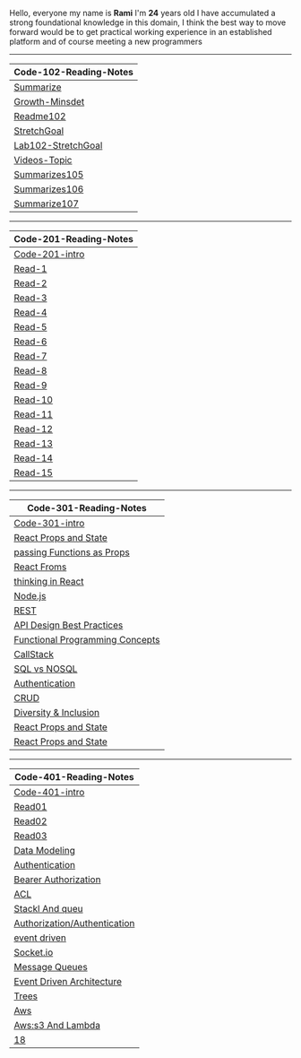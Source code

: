 
Hello, everyone my name is **Rami** I'm **24** years old 
I have accumulated a strong foundational knowledge in this domain, 
I think the best way to move forward would be to get practical working experience in an established platform and of course meeting a new programmers

---- 

 
| Code-102-Reading-Notes |                                                                                            
| ------------- |                                                                                                     
| [Summarize](https://mastermind6666.github.io/reading-notes/Code102-Intro-to-Software-Development/Summarize)  |                       
| [Growth-Minsdet](https://mastermind6666.github.io/reading-notes/Code102-Intro-to-Software-Development/Growth-Minsdet) |                 
| [Readme102](https://mastermind6666.github.io/reading-notes/Code102-Intro-to-Software-Development/Readme102) | 
| [StretchGoal](https://mastermind6666.github.io/reading-notes/Code102-Intro-to-Software-Development/StretchGoal) |
| [Lab102-StretchGoal](https://mastermind6666.github.io/reading-notes/Code102-Intro-to-Software-Development/Lab102) | 
| [Videos-Topic](https://mastermind6666.github.io/reading-notes/Code102-Intro-to-Software-Development/Videos-summrize) | 
| [Summarizes105](https://mastermind6666.github.io/reading-notes/Code102-Intro-to-Software-Development/Summarizes105) | 
| [Summarizes106](https://mastermind6666.github.io/reading-notes/Code102-Intro-to-Software-Development/Summarizes106) |
| [Summarize107](https://mastermind6666.github.io/reading-notes/Code102-Intro-to-Software-Development/Summarize107) |



----

| Code-201-Reading-Notes |                                                                                            
| ------------- | 
| [Code-201-intro](https://mastermind6666.github.io/reading-notes/Code201-Foundations-of-Software-Development/Code-201-Heading)  |    
| [Read-1](https://mastermind6666.github.io/reading-notes/Code201-Foundations-of-Software-Development/Read01) |                       
| [Read-2](https://mastermind6666.github.io/reading-notes/Code201-Foundations-of-Software-Development/Read02) |                 
| [Read-3](https://mastermind6666.github.io/reading-notes/Code201-Foundations-of-Software-Development/Read03) | 
| [Read-4](https://mastermind6666.github.io/reading-notes/Code201-Foundations-of-Software-Development/Read04) |
| [Read-5](https://mastermind6666.github.io/reading-notes/Code201-Foundations-of-Software-Development/Read05) | 
| [Read-6](https://mastermind6666.github.io/reading-notes/Code201-Foundations-of-Software-Development/Read06) | 
| [Read-7](https://mastermind6666.github.io/reading-notes/Code201-Foundations-of-Software-Development/Read07) | 
| [Read-8](https://mastermind6666.github.io/reading-notes/Code201-Foundations-of-Software-Development/Read08) |
| [Read-9](https://mastermind6666.github.io/reading-notes/Code201-Foundations-of-Software-Development/Read09) |
| [Read-10](https://mastermind6666.github.io/reading-notes/Code201-Foundations-of-Software-Development/Read10) |
| [Read-11](https://mastermind6666.github.io/reading-notes/Code201-Foundations-of-Software-Development/Read11) |
| [Read-12](https://mastermind6666.github.io/reading-notes/Code201-Foundations-of-Software-Development/Read12) |
| [Read-13](https://mastermind6666.github.io/reading-notes/Code201-Foundations-of-Software-Development/Read13) |
| [Read-14](https://mastermind6666.github.io/reading-notes/Code201-Foundations-of-Software-Development/Read14) |
| [Read-15](https://mastermind6666.github.io/reading-notes/Code201-Foundations-of-Software-Development/Read15) |

----


| Code-301-Reading-Notes |                                                                                            
| ------------- | 
| [Code-301-intro](https://mastermind6666.github.io/reading-notes/Code301-Intermediate-Software-Development/Read01)  | 
| [React Props and State](https://mastermind6666.github.io/reading-notes/Code301-Intermediate-Software-Development/Read02)  |  
| [passing Functions as Props](https://mastermind6666.github.io/reading-notes/Code301-Intermediate-Software-Development/Read03)  |    
| [React Froms](https://mastermind6666.github.io/reading-notes/Code301-Intermediate-Software-Development/Read04)  |    
| [thinking in React](https://mastermind6666.github.io/reading-notes/Code301-Intermediate-Software-Development/Read05)  |  
| [Node.js](https://mastermind6666.github.io/reading-notes/Code301-Intermediate-Software-Development/Read06)  |  
| [REST](https://mastermind6666.github.io/reading-notes/Code301-Intermediate-Software-Development/Read07)  |  
| [API Design Best Practices](https://mastermind6666.github.io/reading-notes/Code301-Intermediate-Software-Development/Read08)  |  
| [Functional Programming Concepts](https://mastermind6666.github.io/reading-notes/Code301-Intermediate-Software-Development/Read09)  |  
| [CallStack](https://mastermind6666.github.io/reading-notes/Code301-Intermediate-Software-Development/Read10)  |  
| [SQL vs NOSQL](https://mastermind6666.github.io/reading-notes/Code301-Intermediate-Software-Development/Read11)  |  
| [Authentication](https://mastermind6666.github.io/reading-notes/Code301-Intermediate-Software-Development/Read12)  |  
| [CRUD](https://mastermind6666.github.io/reading-notes/Code301-Intermediate-Software-Development/Read13)  |  
| [Diversity & Inclusion](https://mastermind6666.github.io/reading-notes/Code301-Intermediate-Software-Development/Read14)  |  
| [React Props and State](https://mastermind6666.github.io/reading-notes/Code301-Intermediate-Software-Development/Read15)  |  
| [React Props and State](https://mastermind6666.github.io/reading-notes/Code301-Intermediate-Software-Development/Read02)  |  






---

| Code-401-Reading-Notes |                                                                                            
| ------------- | 
| [Code-401-intro](https://mastermind6666.github.io/reading-notes/Code401-Advanced-Software-Development/Read0)  |    
| [Read01](https://mastermind6666.github.io/reading-notes/Code401-Advanced-Software-Development/Read01)  |  
| [Read02](https://mastermind6666.github.io/reading-notes/Code401-Advanced-Software-Development/Read02)  |  
| [Read03](https://mastermind6666.github.io/reading-notes/Code401-Advanced-Software-Development/Read03)  |  
| [Data Modeling](https://mastermind6666.github.io/reading-notes/Code401-Advanced-Software-Development/Read04)  |  
| [Authentication](https://mastermind6666.github.io/reading-notes/Code401-Advanced-Software-Development/Read06)  |  
| [Bearer Authorization](https://mastermind6666.github.io/reading-notes/Code401-Advanced-Software-Development/Read07)  |  
| [ACL](https://mastermind6666.github.io/reading-notes/Code401-Advanced-Software-Development/Read08)  |  
| [Stackl And queu](https://mastermind6666.github.io/reading-notes/Code401-Advanced-Software-Development/Read09)  |  
| [Authorization/Authentication](https://mastermind6666.github.io/reading-notes/Code401-Advanced-Software-Development/Read10)  |  
| [event driven](https://mastermind6666.github.io/reading-notes/Code401-Advanced-Software-Development/Read11)  |  
| [Socket.io](https://mastermind6666.github.io/reading-notes/Code401-Advanced-Software-Development/Read12)  |  
| [Message Queues](https://mastermind6666.github.io/reading-notes/Code401-Advanced-Software-Development/Read13)  |  
| [Event Driven Architecture](https://mastermind6666.github.io/reading-notes/Code401-Advanced-Software-Development/Read14)  |  
| [Trees](https://mastermind6666.github.io/reading-notes/Code401-Advanced-Software-Development/Read15)  | 
| [Aws](https://mastermind6666.github.io/reading-notes/Code401-Advanced-Software-Development/Read16)  |  
| [Aws:s3 And Lambda](https://mastermind6666.github.io/reading-notes/Code401-Advanced-Software-Development/Read17)  |  
| [18](https://mastermind6666.github.io/reading-notes/Code401-Advanced-Software-Development/Read19)  |   




